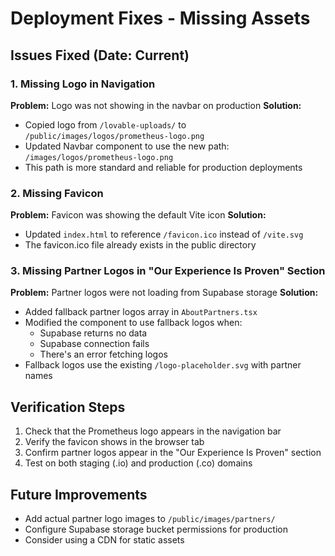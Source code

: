 # Deployment Fixes - Missing Assets

## Issues Fixed (Date: Current)

### 1. Missing Logo in Navigation
**Problem:** Logo was not showing in the navbar on production
**Solution:** 
- Copied logo from `/lovable-uploads/` to `/public/images/logos/prometheus-logo.png`
- Updated Navbar component to use the new path: `/images/logos/prometheus-logo.png`
- This path is more standard and reliable for production deployments

### 2. Missing Favicon
**Problem:** Favicon was showing the default Vite icon
**Solution:**
- Updated `index.html` to reference `/favicon.ico` instead of `/vite.svg`
- The favicon.ico file already exists in the public directory

### 3. Missing Partner Logos in "Our Experience Is Proven" Section
**Problem:** Partner logos were not loading from Supabase storage
**Solution:**
- Added fallback partner logos array in `AboutPartners.tsx`
- Modified the component to use fallback logos when:
  - Supabase returns no data
  - Supabase connection fails
  - There's an error fetching logos
- Fallback logos use the existing `/logo-placeholder.svg` with partner names

## Verification Steps
1. Check that the Prometheus logo appears in the navigation bar
2. Verify the favicon shows in the browser tab
3. Confirm partner logos appear in the "Our Experience Is Proven" section
4. Test on both staging (.io) and production (.co) domains

## Future Improvements
- Add actual partner logo images to `/public/images/partners/`
- Configure Supabase storage bucket permissions for production
- Consider using a CDN for static assets 